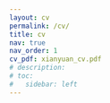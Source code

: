 ```yaml
---
layout: cv
permalink: /cv/
title: cv
nav: true
nav_order: 1
cv_pdf: xianyuan_cv.pdf
# description:
# toc:
#   sidebar: left
---
```

